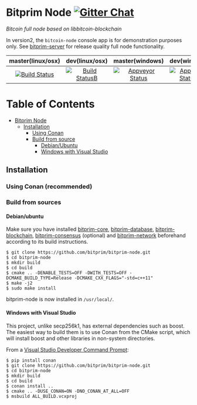 # Bitprim Node <a target="_blank" href="https://gitter.im/bitprim/Lobby">![Gitter Chat][badge.Gitter]</a>

*Bitcoin full node based on libbitcoin-blockchain*

In version2, the `bitcoin-node` console app is for demonstration purposes only. See [bitprim-server](https://github.com/bitprim/bitprim-server) for release quality full node functionality.

| **master(linux/osx)** | **dev(linux/osx)**   | **master(windows)**   | **dev(windows)** |
|:------:|:-:|:-:|:-:|
| [![Build Status](https://travis-ci.org/bitprim/bitprim-node.svg)](https://travis-ci.org/bitprim/bitprim-node)       | [![Build StatusB](https://travis-ci.org/bitprim/bitprim-node.svg?branch=dev)](https://travis-ci.org/bitprim/bitprim-node?branch=dev)  | [![Appveyor Status](https://ci.appveyor.com/api/projects/status/github/bitprim/bitprim-node?svg=true)](https://ci.appveyor.com/project/bitprim/bitprim-node)  | [![Appveyor StatusB](https://ci.appveyor.com/api/projects/status/github/bitprim/bitprim-node?branch=dev&svg=true)](https://ci.appveyor.com/project/bitprim/bitprim-node?branch=dev)  |

Table of Contents
=================

   * [Bitprim Node](#bitprim-node)
      * [Installation](#installation)
        * [Using Conan](#using-conan-recommended)
        * [Build from source](#build-from-source)
            * [Debian/Ubuntu](#debianubuntu)
            * [Windows with Visual Studio](#windows-with-visual-studio)

## Installation

### Using Conan (recommended)

### Build from sources

#### Debian/ubuntu

Make sure you have installed [bitprim-core](https://github.com/bitprim/bitprim-core), [bitprim-database](https://github.com/bitprim/bitprim-database), [bitprim-blockchain](https://github.com/bitprim/bitprim-blockchain), [bitprim-consensus](https://github.com/bitprim/bitprim-consensus) (optional) and [bitprim-network](https://github.com/bitprim/bitprim-network) beforehand according to its build instructions.

```
$ git clone https://github.com/bitprim/bitprim-node.git
$ cd bitprim-node
$ mkdir build
$ cd build
$ cmake .. -DENABLE_TESTS=OFF -DWITH_TESTS=OFF -DCMAKE_BUILD_TYPE=Release -DCMAKE_CXX_FLAGS="-std=c++11" 
$ make -j2
$ sudo make install
```

bitprim-node is now installed in `/usr/local/`.

#### Windows with Visual Studio

This project, unlike secp256k1, has external dependencies such as boost.
The easiest way to build them is to use Conan from the CMake script,
which will install boost and other libraries in non-system directories.

From a [Visual Studio Developer Command Prompt](https://docs.microsoft.com/en-us/dotnet/framework/tools/developer-command-prompt-for-vs):

```
$ pip install conan
$ git clone https://github.com/bitprim/bitprim-node.git
$ cd bitprim-node
$ mkdir build
$ cd build
$ conan install ..
$ cmake .. -DUSE_CONAN=ON -DNO_CONAN_AT_ALL=OFF
$ msbuild ALL_BUILD.vcxproj
```

[badge.Gitter]: https://img.shields.io/badge/gitter-join%20chat-blue.svg
